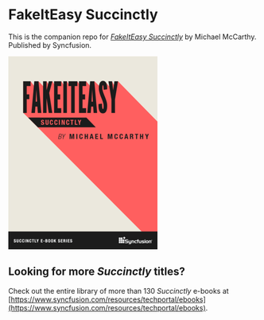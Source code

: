 # FakeItEasy Succinctly
This is the companion repo for [*FakeItEasy Succinctly*](https://www.syncfusion.com/resources/techportal/details/ebooks/fakeiteasy) by Michael McCarthy. Published by Syncfusion.

[![cover](https://github.com/SyncfusionSuccinctlyE-Books/FakeItEasy-Succinctly/blob/master/cover.png)](https://www.syncfusion.com/resources/techportal/details/ebooks/fakeiteasy)

## Looking for more _Succinctly_ titles?

Check out the entire library of more than 130 _Succinctly_ e-books at [https://www.syncfusion.com/resources/techportal/ebooks](https://www.syncfusion.com/resources/techportal/ebooks).